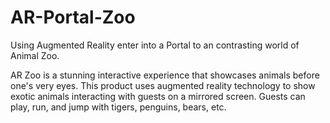 # AR-Portal-Zoo

Using Augmented Reality enter into a Portal to an contrasting world of Animal Zoo.

AR Zoo is a stunning interactive experience that showcases animals before one's very eyes. This product uses augmented reality technology to show exotic animals interacting with guests on a mirrored screen. Guests can play, run, and jump with tigers, penguins, bears, etc.
